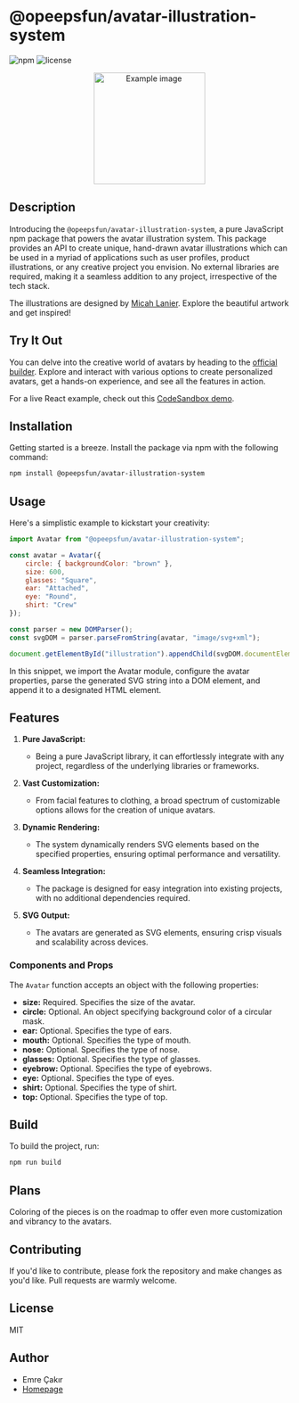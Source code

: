 # @opeepsfun/avatar-illustration-system

![npm](https://img.shields.io/npm/v/@opeepsfun/avatar-illustration-system)
![license](https://img.shields.io/npm/l/@opeepsfun/avatar-illustration-system)

<p align="center"><img src="https://assets.opeeps.fun/avatar-illustration-system-example.png" alt="Example image" width="200"/></p>

## Description

Introducing the `@opeepsfun/avatar-illustration-system`, a pure JavaScript npm package that powers the avatar illustration system. This package provides an API to create unique, hand-drawn avatar illustrations which can be used in a myriad of applications such as user profiles, product illustrations, or any creative project you envision. No external libraries are required, making it a seamless addition to any project, irrespective of the tech stack.

The illustrations are designed by [Micah Lanier](https://www.figma.com/@micah). Explore the beautiful artwork and get inspired!

## Try It Out

You can delve into the creative world of avatars by heading to the [official builder](https://beta.opeeps.fun/collections/avatar-illustration-system). Explore and interact with various options to create personalized avatars, get a hands-on experience, and see all the features in action.

For a live React example, check out this [CodeSandbox demo](https://codesandbox.io/s/avatar-illustration-system-zpdjjd?file=/src/App.tsx).

## Installation

Getting started is a breeze. Install the package via npm with the following command:

```bash
npm install @opeepsfun/avatar-illustration-system
```

## Usage

Here's a simplistic example to kickstart your creativity:

```javascript
import Avatar from "@opeepsfun/avatar-illustration-system";

const avatar = Avatar({
    circle: { backgroundColor: "brown" },
    size: 600,
    glasses: "Square",
    ear: "Attached",
    eye: "Round",
    shirt: "Crew"
});

const parser = new DOMParser();
const svgDOM = parser.parseFromString(avatar, "image/svg+xml");

document.getElementById("illustration").appendChild(svgDOM.documentElement);
```

In this snippet, we import the Avatar module, configure the avatar properties, parse the generated SVG string into a DOM element, and append it to a designated HTML element.

## Features

1. **Pure JavaScript:**

    - Being a pure JavaScript library, it can effortlessly integrate with any project, regardless of the underlying libraries or frameworks.

2. **Vast Customization:**

    - From facial features to clothing, a broad spectrum of customizable options allows for the creation of unique avatars.

3. **Dynamic Rendering:**

    - The system dynamically renders SVG elements based on the specified properties, ensuring optimal performance and versatility.

4. **Seamless Integration:**

    - The package is designed for easy integration into existing projects, with no additional dependencies required.

5. **SVG Output:**
    - The avatars are generated as SVG elements, ensuring crisp visuals and scalability across devices.

### Components and Props

The `Avatar` function accepts an object with the following properties:

-   **size:** Required. Specifies the size of the avatar.
-   **circle:** Optional. An object specifying background color of a circular mask.
-   **ear:** Optional. Specifies the type of ears.
-   **mouth:** Optional. Specifies the type of mouth.
-   **nose:** Optional. Specifies the type of nose.
-   **glasses:** Optional. Specifies the type of glasses.
-   **eyebrow:** Optional. Specifies the type of eyebrows.
-   **eye:** Optional. Specifies the type of eyes.
-   **shirt:** Optional. Specifies the type of shirt.
-   **top:** Optional. Specifies the type of top.

## Build

To build the project, run:

```bash
npm run build
```

## Plans

Coloring of the pieces is on the roadmap to offer even more customization and vibrancy to the avatars.

## Contributing

If you'd like to contribute, please fork the repository and make changes as you'd like. Pull requests are warmly welcome.

## License

MIT

## Author

-   Emre Çakır
-   [Homepage](https://opeeps.fun)
